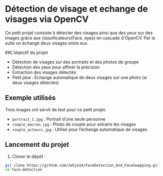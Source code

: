 # Détection de visage et echange de visages via OpenCV

Ce petit projet consiste à détecter des visages ainsi que des yeux sur des images grâce aux classificateurs(Face, eyes) en cascade d'OpenCV. Par la suite on échange deux visages entre eux.

##L'objectif du projet

- Détection de visages sur des portraits et des photos de groupe
- Détection des yeux pour affiner la précision
- Extraction des visages détectés
- Petit plus : Échange automatique de deux visages sur une photo (si deux visages détectés)

## Exemple utilisés

Trois images ont servit de test pour ce petit projet:
- `portrait_1.jpg` : Portrait d’une seule personne
- `couple_macron.jpg` : Photo de couple pour extraire les visages
- `couple_acteurs.jpg` : Utilisé pour l’échange automatique de visages
  
## Lancement du projet
1. Cloner le dépôt :

```bash
git clone https://github.com/Johjo14/FaceDetection_And_FaceSwapping.git
cd face-detection

